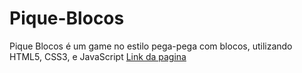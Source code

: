 # Pique-Blocos
Pique Blocos é um game no estilo pega-pega com blocos, utilizando HTML5, CSS3, e JavaScript 
[Link da pagina](https://pablohsgc.github.io/Pique-Blocos/)
